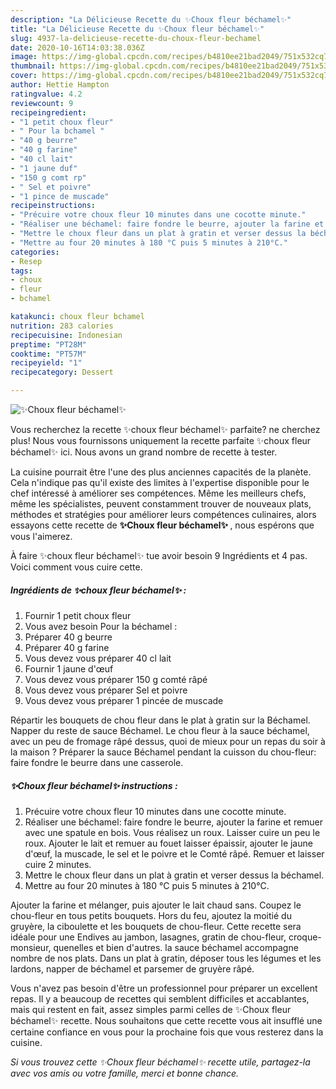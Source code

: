 ```yaml
---
description: "La Délicieuse Recette du ✨Choux fleur béchamel✨"
title: "La Délicieuse Recette du ✨Choux fleur béchamel✨"
slug: 4937-la-delicieuse-recette-du-choux-fleur-bechamel
date: 2020-10-16T14:03:38.036Z
image: https://img-global.cpcdn.com/recipes/b4810ee21bad2049/751x532cq70/✨choux-fleur-bechamel✨-photo-principale-de-la-recette.jpg
thumbnail: https://img-global.cpcdn.com/recipes/b4810ee21bad2049/751x532cq70/✨choux-fleur-bechamel✨-photo-principale-de-la-recette.jpg
cover: https://img-global.cpcdn.com/recipes/b4810ee21bad2049/751x532cq70/✨choux-fleur-bechamel✨-photo-principale-de-la-recette.jpg
author: Hettie Hampton
ratingvalue: 4.2
reviewcount: 9
recipeingredient:
- "1 petit choux fleur"
- " Pour la bchamel "
- "40 g beurre"
- "40 g farine"
- "40 cl lait"
- "1 jaune duf"
- "150 g comt rp"
- " Sel et poivre"
- "1 pince de muscade"
recipeinstructions:
- "Précuire votre choux fleur 10 minutes dans une cocotte minute."
- "Réaliser une béchamel: faire fondre le beurre, ajouter la farine et remuer avec une spatule en bois. Vous réalisez un roux. Laisser cuire un peu le roux. Ajouter le lait et remuer au fouet laisser épaissir, ajouter le jaune d&#39;œuf, la muscade, le sel et le poivre et le Comté râpé. Remuer et laisser cuire 2 minutes."
- "Mettre le choux fleur dans un plat à gratin et verser dessus la béchamel."
- "Mettre au four 20 minutes à 180 °C puis 5 minutes à 210°C."
categories:
- Resep
tags:
- choux
- fleur
- bchamel

katakunci: choux fleur bchamel 
nutrition: 283 calories
recipecuisine: Indonesian
preptime: "PT28M"
cooktime: "PT57M"
recipeyield: "1"
recipecategory: Dessert

---
```



![✨Choux fleur béchamel✨](https://img-global.cpcdn.com/recipes/b4810ee21bad2049/751x532cq70/✨choux-fleur-bechamel✨-photo-principale-de-la-recette.jpg)

Vous recherchez la recette ✨choux fleur béchamel✨ parfaite? ne cherchez plus! Nous vous fournissons uniquement la recette parfaite ✨choux fleur béchamel✨ ici. Nous avons un grand nombre de recette à tester.

La cuisine pourrait être l'une des plus anciennes capacités de la planète. Cela n'indique pas qu'il existe des limites à l'expertise disponible pour le chef intéressé à améliorer ses compétences. Même les meilleurs chefs, même les spécialistes, peuvent constamment trouver de nouveaux plats, méthodes et stratégies pour améliorer leurs compétences culinaires, alors essayons cette recette de <strong> ✨Choux fleur béchamel✨ </strong>, nous espérons que vous l'aimerez.

<!--inarticleads1-->

À faire ✨choux fleur béchamel✨ tue avoir besoin 9 Ingrédients et 4 pas. Voici comment vous cuire cette.

##### Ingrédients de ✨choux fleur béchamel✨ :

1. Fournir 1 petit choux fleur
1. Vous avez besoin  Pour la béchamel :
1. Préparer 40 g beurre
1. Préparer 40 g farine
1. Vous devez vous préparer 40 cl lait
1. Fournir 1 jaune d&#39;œuf
1. Vous devez vous préparer 150 g comté râpé
1. Vous devez vous préparer  Sel et poivre
1. Vous devez vous préparer 1 pincée de muscade


Répartir les bouquets de chou fleur dans le plat à gratin sur la Béchamel. Napper du reste de sauce Béchamel. Le chou fleur à la sauce béchamel, avec un peu de fromage râpé dessus, quoi de mieux pour un repas du soir à la maison ? Préparer la sauce Béchamel pendant la cuisson du chou-fleur: faire fondre le beurre dans une casserole. 

<!--inarticleads2-->

##### ✨Choux fleur béchamel✨ instructions :

1. Précuire votre choux fleur 10 minutes dans une cocotte minute.
1. Réaliser une béchamel: faire fondre le beurre, ajouter la farine et remuer avec une spatule en bois. Vous réalisez un roux. Laisser cuire un peu le roux. Ajouter le lait et remuer au fouet laisser épaissir, ajouter le jaune d&#39;œuf, la muscade, le sel et le poivre et le Comté râpé. Remuer et laisser cuire 2 minutes.
1. Mettre le choux fleur dans un plat à gratin et verser dessus la béchamel.
1. Mettre au four 20 minutes à 180 °C puis 5 minutes à 210°C.


Ajouter la farine et mélanger, puis ajouter le lait chaud sans. Coupez le chou-fleur en tous petits bouquets. Hors du feu, ajoutez la moitié du gruyère, la ciboulette et les bouquets de chou-fleur. Cette recette sera idéale pour une Endives au jambon, lasagnes, gratin de chou-fleur, croque-monsieur, quenelles et bien d&#39;autres. la sauce béchamel accompagne nombre de nos plats. Dans un plat à gratin, déposer tous les légumes et les lardons, napper de béchamel et parsemer de gruyère râpé. 

<!--inarticleads1-->

<p>
Vous n'avez pas besoin d'être un professionnel pour préparer un excellent repas. Il y a beaucoup de recettes qui semblent difficiles et accablantes, mais qui restent en fait, assez simples parmi celles de ✨Choux fleur béchamel✨ recette. Nous souhaitons que cette recette vous ait insufflé une certaine confiance en vous pour la prochaine fois que vous resterez dans la cuisine.
</p>

<p>
<i>Si vous trouvez cette ✨Choux fleur béchamel✨ recette utile, partagez-la avec vos amis ou votre famille, merci et bonne chance.</i>
</p>
